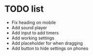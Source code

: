 # TODO list

- Fix heading on mobile
- Add sound player
- Add input to add timers
- Add working settings
- Add placeholder for when dragging
- Add button to hide settings on phones
